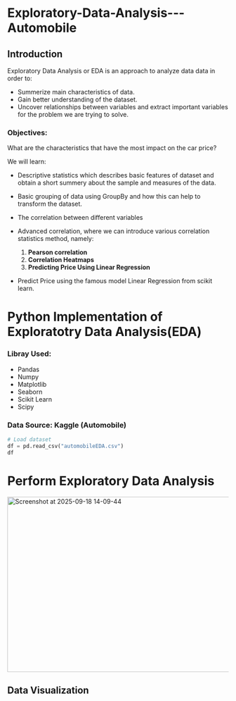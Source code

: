 # Exploratory-Data-Analysis---Automobile
## Introduction
Exploratory Data Analysis or EDA is an approach to analyze data data in order to:

- Summerize main characteristics of data.
- Gain better understanding of the dataset.
- Uncover relationships between variables and extract important variables for the problem we are trying to solve.
### Objectives:
  What are the characteristics that have the most impact on the car price?

 We will learn:
 - Descriptive statistics which describes basic features of dataset and obtain a short summery about the sample and measures of the data.
 - Basic grouping of data using GroupBy and how this can help to transform the dataset.
 - The correlation between different variables
 - Advanced correlation, where we can introduce various correlation statistics method, namely:

   1. **Pearson correlation**
   2. **Correlation Heatmaps**
   3. **Predicting Price Using Linear Regression**
  - Predict Price using the famous model Linear Regression from scikit learn.

# Python Implementation of Exploratotry Data Analysis(EDA)
### Libray Used:
- Pandas
- Numpy
- Matplotlib
- Seaborn
- Scikit Learn
- Scipy

### Data Source: Kaggle (Automobile)

```Python
# Load dataset
df = pd.read_csv("automobileEDA.csv")
df
```



# Perform Exploratory Data Analysis

<img width="1000" height="398" alt="Screenshot at 2025-09-18 14-09-44" src="https://github.com/user-attachments/assets/8f71b691-ec2e-4a01-b74e-dcb9a7855081" />

  
## Data Visualization  
